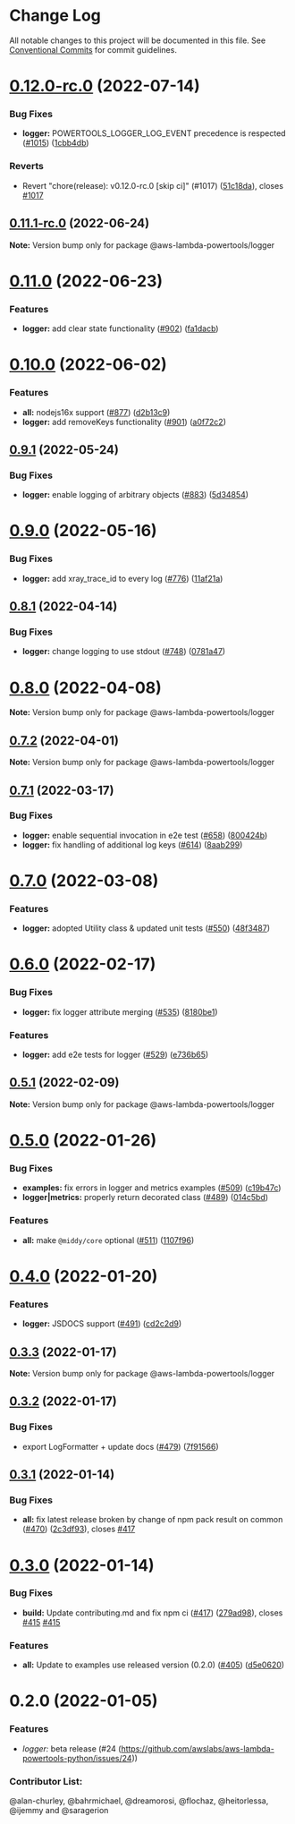 # Change Log

All notable changes to this project will be documented in this file.
See [Conventional Commits](https://conventionalcommits.org) for commit guidelines.

# [0.12.0-rc.0](https://github.com/awslabs/aws-lambda-powertools-typescript/compare/v0.11.1-rc.0...v0.12.0-rc.0) (2022-07-14)


### Bug Fixes

* **logger:** POWERTOOLS_LOGGER_LOG_EVENT precedence is respected ([#1015](https://github.com/awslabs/aws-lambda-powertools-typescript/issues/1015)) ([1cbb4db](https://github.com/awslabs/aws-lambda-powertools-typescript/commit/1cbb4db4daf776e12f7dc2b383ac7fa561b7bada))


### Reverts

* Revert "chore(release): v0.12.0-rc.0 [skip ci]" (#1017) ([51c18da](https://github.com/awslabs/aws-lambda-powertools-typescript/commit/51c18da20db434f8b12f320e5074e3e0a146046e)), closes [#1017](https://github.com/awslabs/aws-lambda-powertools-typescript/issues/1017)





## [0.11.1-rc.0](https://github.com/awslabs/aws-lambda-powertools-typescript/compare/v0.11.0...v0.11.1-rc.0) (2022-06-24)

**Note:** Version bump only for package @aws-lambda-powertools/logger





# [0.11.0](https://github.com/awslabs/aws-lambda-powertools-typescript/compare/v0.10.0...v0.11.0) (2022-06-23)


### Features

* **logger:** add clear state functionality ([#902](https://github.com/awslabs/aws-lambda-powertools-typescript/issues/902)) ([fa1dacb](https://github.com/awslabs/aws-lambda-powertools-typescript/commit/fa1dacb001503a0a607e0951499119a1a9c61545))





# [0.10.0](https://github.com/awslabs/aws-lambda-powertools-typescript/compare/v0.9.1...v0.10.0) (2022-06-02)


### Features

* **all:** nodejs16x support ([#877](https://github.com/awslabs/aws-lambda-powertools-typescript/issues/877)) ([d2b13c9](https://github.com/awslabs/aws-lambda-powertools-typescript/commit/d2b13c945adb1a74b7c5f76d45f28a6979ce6429))
* **logger:** add removeKeys functionality ([#901](https://github.com/awslabs/aws-lambda-powertools-typescript/issues/901)) ([a0f72c2](https://github.com/awslabs/aws-lambda-powertools-typescript/commit/a0f72c275270db33d382bff357f6054f552197e6))





## [0.9.1](https://github.com/awslabs/aws-lambda-powertools-typescript/compare/v0.9.0...v0.9.1) (2022-05-24)


### Bug Fixes

* **logger:** enable logging of arbitrary objects ([#883](https://github.com/awslabs/aws-lambda-powertools-typescript/issues/883)) ([5d34854](https://github.com/awslabs/aws-lambda-powertools-typescript/commit/5d348543d3fbb48a98a9b2c34a1e8fa56b037adb))





# [0.9.0](https://github.com/awslabs/aws-lambda-powertools-typescript/compare/v0.8.1...v0.9.0) (2022-05-16)


### Bug Fixes

* **logger:** add xray_trace_id to every log ([#776](https://github.com/awslabs/aws-lambda-powertools-typescript/issues/776)) ([11af21a](https://github.com/awslabs/aws-lambda-powertools-typescript/commit/11af21ae236140e85d1503d355074c9ec254d90b))





## [0.8.1](https://github.com/awslabs/aws-lambda-powertools-typescript/compare/v0.8.0...v0.8.1) (2022-04-14)


### Bug Fixes

* **logger:** change logging to use stdout ([#748](https://github.com/awslabs/aws-lambda-powertools-typescript/issues/748)) ([0781a47](https://github.com/awslabs/aws-lambda-powertools-typescript/commit/0781a479a6ae3c794f94c72b59cd0920073159a2))





# [0.8.0](https://github.com/awslabs/aws-lambda-powertools-typescript/compare/v0.7.2...v0.8.0) (2022-04-08)

**Note:** Version bump only for package @aws-lambda-powertools/logger





## [0.7.2](https://github.com/awslabs/aws-lambda-powertools-typescript/compare/v0.7.1...v0.7.2) (2022-04-01)

**Note:** Version bump only for package @aws-lambda-powertools/logger





## [0.7.1](https://github.com/awslabs/aws-lambda-powertools-typescript/compare/v0.7.0...v0.7.1) (2022-03-17)


### Bug Fixes

* **logger:** enable sequential invocation in e2e test ([#658](https://github.com/awslabs/aws-lambda-powertools-typescript/issues/658)) ([800424b](https://github.com/awslabs/aws-lambda-powertools-typescript/commit/800424bc77223682ad6cdcc9f35080aff30ba91e))
* **logger:** fix handling of additional log keys ([#614](https://github.com/awslabs/aws-lambda-powertools-typescript/issues/614)) ([8aab299](https://github.com/awslabs/aws-lambda-powertools-typescript/commit/8aab29900c5fac8eb625eb747acbc23ceac8f6ba))





# [0.7.0](https://github.com/awslabs/aws-lambda-powertools-typescript/compare/v0.6.0...v0.7.0) (2022-03-08)


### Features

* **logger:** adopted Utility class & updated unit tests ([#550](https://github.com/awslabs/aws-lambda-powertools-typescript/issues/550)) ([48f3487](https://github.com/awslabs/aws-lambda-powertools-typescript/commit/48f34870d5bc3a5affcb70c8927859c56da6c5ff))





# [0.6.0](https://github.com/awslabs/aws-lambda-powertools-typescript/compare/v0.5.1...v0.6.0) (2022-02-17)


### Bug Fixes

* **logger:** fix logger attribute merging ([#535](https://github.com/awslabs/aws-lambda-powertools-typescript/issues/535)) ([8180be1](https://github.com/awslabs/aws-lambda-powertools-typescript/commit/8180be1ceb3f75bb7a35a7905cca867fb5eaa970))


### Features

* **logger:** add e2e tests for logger ([#529](https://github.com/awslabs/aws-lambda-powertools-typescript/issues/529)) ([e736b65](https://github.com/awslabs/aws-lambda-powertools-typescript/commit/e736b652c112b1c24c29eca8b1edfd87a79d1b2e))





## [0.5.1](https://github.com/awslabs/aws-lambda-powertools-typescript/compare/v0.5.0...v0.5.1) (2022-02-09)

**Note:** Version bump only for package @aws-lambda-powertools/logger





# [0.5.0](https://github.com/awslabs/aws-lambda-powertools-typescript/compare/v0.4.0...v0.5.0) (2022-01-26)


### Bug Fixes

* **examples:** fix errors in logger and metrics examples ([#509](https://github.com/awslabs/aws-lambda-powertools-typescript/issues/509)) ([c19b47c](https://github.com/awslabs/aws-lambda-powertools-typescript/commit/c19b47cb4cdb71e0ae404e9302226256d02fb7d5))
* **logger|metrics:** properly return decorated class ([#489](https://github.com/awslabs/aws-lambda-powertools-typescript/issues/489)) ([014c5bd](https://github.com/awslabs/aws-lambda-powertools-typescript/commit/014c5bd7d5c807064af8f04c16d297a8fe3bc0d9))


### Features

* **all:** make `@middy/core` optional ([#511](https://github.com/awslabs/aws-lambda-powertools-typescript/issues/511)) ([1107f96](https://github.com/awslabs/aws-lambda-powertools-typescript/commit/1107f96e9b4c678d34ee36757366f150d99be4dc))





# [0.4.0](https://github.com/awslabs/aws-lambda-powertools-typescript/compare/v0.3.3...v0.4.0) (2022-01-20)


### Features

* **logger:** JSDOCS support ([#491](https://github.com/awslabs/aws-lambda-powertools-typescript/issues/491)) ([cd2c2d9](https://github.com/awslabs/aws-lambda-powertools-typescript/commit/cd2c2d93a5822e26d3113a042be1dd0473aa6b2a))





## [0.3.3](https://github.com/awslabs/aws-lambda-powertools-typescript/compare/v0.3.2...v0.3.3) (2022-01-17)

**Note:** Version bump only for package @aws-lambda-powertools/logger





## [0.3.2](https://github.com/awslabs/aws-lambda-powertools-typescript/compare/v0.3.1...v0.3.2) (2022-01-17)


### Bug Fixes

* export LogFormatter + update docs ([#479](https://github.com/awslabs/aws-lambda-powertools-typescript/issues/479)) ([7f91566](https://github.com/awslabs/aws-lambda-powertools-typescript/commit/7f91566d4ff34887914009e2424df7c39a96cd71))





## [0.3.1](https://github.com/awslabs/aws-lambda-powertools-typescript/compare/v0.3.0...v0.3.1) (2022-01-14)


### Bug Fixes

* **all:** fix latest release broken by change of npm pack result on common ([#470](https://github.com/awslabs/aws-lambda-powertools-typescript/issues/470)) ([2c3df93](https://github.com/awslabs/aws-lambda-powertools-typescript/commit/2c3df9378ac191f6da6cb5f458f6227d6466cafa)), closes [#417](https://github.com/awslabs/aws-lambda-powertools-typescript/issues/417)





# [0.3.0](https://github.com/awslabs/aws-lambda-powertools-typescript/compare/v0.2.0...v0.3.0) (2022-01-14)


### Bug Fixes

* **build:** Update contributing.md and fix npm ci ([#417](https://github.com/awslabs/aws-lambda-powertools-typescript/issues/417)) ([279ad98](https://github.com/awslabs/aws-lambda-powertools-typescript/commit/279ad984f71d5b157a13cffeab52602f2c09c1f8)), closes [#415](https://github.com/awslabs/aws-lambda-powertools-typescript/issues/415) [#415](https://github.com/awslabs/aws-lambda-powertools-typescript/issues/415)


### Features

* **all:** Update to examples use released version (0.2.0) ([#405](https://github.com/awslabs/aws-lambda-powertools-typescript/issues/405)) ([d5e0620](https://github.com/awslabs/aws-lambda-powertools-typescript/commit/d5e0620473f31d0839c027a76a88dcdcb98c84de))





# 0.2.0 (2022-01-05)

### Features

* *logger:* beta release (#24 (https://github.com/awslabs/aws-lambda-powertools-python/issues/24))

### Contributor List:

@alan-churley, @bahrmichael, @dreamorosi, @flochaz, @heitorlessa, @ijemmy and @saragerion
